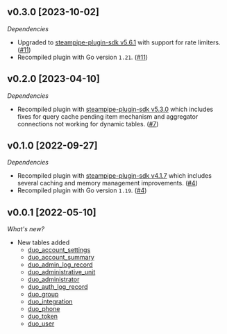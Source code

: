 ## v0.3.0 [2023-10-02]

_Dependencies_

- Upgraded to [steampipe-plugin-sdk v5.6.1](https://github.com/turbot/steampipe-plugin-sdk/blob/main/CHANGELOG.md#v561-2023-09-29) with support for rate limiters. ([#11](https://github.com/turbot/steampipe-plugin-duo/pull/11))
- Recompiled plugin with Go version `1.21`. ([#11](https://github.com/turbot/steampipe-plugin-duo/pull/11))

## v0.2.0 [2023-04-10]

_Dependencies_

- Recompiled plugin with [steampipe-plugin-sdk v5.3.0](https://github.com/turbot/steampipe-plugin-sdk/blob/main/CHANGELOG.md#v530-2023-03-16) which includes fixes for query cache pending item mechanism and aggregator connections not working for dynamic tables. ([#7](https://github.com/turbot/steampipe-plugin-duo/pull/7))

## v0.1.0 [2022-09-27]

_Dependencies_

- Recompiled plugin with [steampipe-plugin-sdk v4.1.7](https://github.com/turbot/steampipe-plugin-sdk/blob/main/CHANGELOG.md#v417-2022-09-08) which includes several caching and memory management improvements. ([#4](https://github.com/turbot/steampipe-plugin-duo/pull/4))
- Recompiled plugin with Go version `1.19`. ([#4](https://github.com/turbot/steampipe-plugin-duo/pull/4))

## v0.0.1 [2022-05-10]

_What's new?_

- New tables added
  - [duo_account_settings](https://hub.steampipe.io/plugins/turbot/duo/tables/duo_account_settings)
  - [duo_account_summary](https://hub.steampipe.io/plugins/turbot/duo/tables/duo_account_summary)
  - [duo_admin_log_record](https://hub.steampipe.io/plugins/turbot/duo/tables/duo_admin_log_record)
  - [duo_administrative_unit](https://hub.steampipe.io/plugins/turbot/duo/tables/duo_administrative_unit)
  - [duo_administrator](https://hub.steampipe.io/plugins/turbot/duo/tables/duo_administrator)
  - [duo_auth_log_record](https://hub.steampipe.io/plugins/turbot/duo/tables/duo_auth_log_record)
  - [duo_group](https://hub.steampipe.io/plugins/turbot/duo/tables/duo_group)
  - [duo_integration](https://hub.steampipe.io/plugins/turbot/duo/tables/duo_integration)
  - [duo_phone](https://hub.steampipe.io/plugins/turbot/duo/tables/duo_phone)
  - [duo_token](https://hub.steampipe.io/plugins/turbot/duo/tables/duo_token)
  - [duo_user](https://hub.steampipe.io/plugins/turbot/duo/tables/duo_user)
